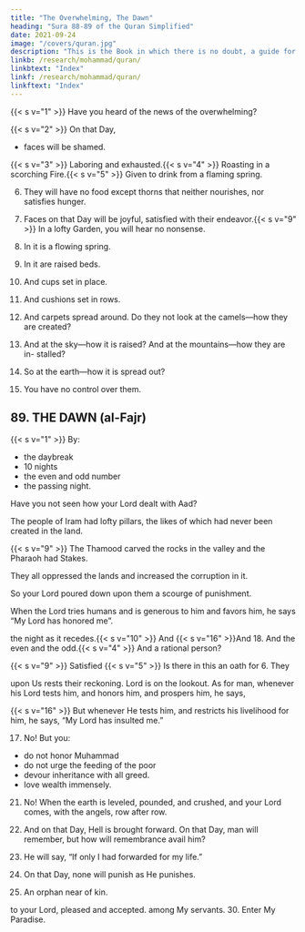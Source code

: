 ```yaml
---
title: "The Overwhelming, The Dawn"
heading: "Sura 88-89 of the Quran Simplified"
date: 2021-09-24
image: "/covers/quran.jpg"
description: "This is the Book in which there is no doubt, a guide for the righteous."
linkb: /research/mohammad/quran/
linkbtext: "Index"
linkf: /research/mohammad/quran/
linkftext: "Index"
---
```



{{< s v="1" >}} Have you heard of the news of the overwhelming?

{{< s v="2" >}} On that Day,
- faces will be shamed.

{{< s v="3" >}} Laboring and exhausted.{{< s v="4" >}}  Roasting in a scorching Fire.{{< s v="5" >}}  Given  to drink from a flaming spring.

6. They will have no food except thorns that neither nourishes, nor satisfies hunger.

8. Faces on that Day will be joyful, satisfied with their endeavor.{{< s v="9" >}}  In a lofty Garden, you will hear no nonsense.

12. In it is a flowing spring.

13. In it are raised beds.

14. And cups set in place.
15. And cushions set in rows.
12. And carpets spread around.
Do they not look at the camels—how they
are created?
20. And at the sky—how it is raised? And at the mountains—how they are in-
stalled?
21. So at the earth—how it is spread out?
22. You have no control over them.



## 89. THE DAWN (al-Fajr)

{{< s v="1" >}}  By:
- the daybreak
- 10 nights
- the even and odd number
- the passing night.

Have you not seen how your Lord dealt with Aad?

The people of Iram had lofty pillars, the likes of which had never been created in the land. 

{{< s v="9" >}} The Thamood carved the rocks in the valley and the Pharaoh had Stakes.

They all oppressed the lands and increased the corruption in it. 

So your Lord poured down upon them a scourge of punishment.

When the Lord tries humans and is generous to him and favors him, he says  “My Lord has honored me”.





the night as it recedes.{{< s v="10" >}}  And
{{< s v="16" >}}And
18. And
the even and the odd.{{< s v="4" >}}  And
a rational person?


{{< s v="9" >}}  Satisfied
{{< s v="5" >}}  Is there in this an oath for
6. They

upon Us rests their reckoning.
Lord is on the lookout.
As for man, whenever his Lord tests him,
and honors him, and prospers him, he says,

{{< s v="16" >}} But whenever He tests him, and restricts his livelihood for him, he says, “My Lord has insulted me.”

17. No! But you:
- do not honor Muhammad  <!-- the orphan. -->
- do not urge the feeding of the poor
- devour inheritance with all greed. 
- love wealth immensely. 

21. No! When the earth is leveled, pounded, and crushed, and your Lord comes, with the angels, row after row.

23. And on that Day, Hell is brought forward.
On that Day, man will remember, but how
will remembrance avail him?

24. He will say, “If only I had forwarded for my life.”

25. On that Day, none will punish as He punishes. 
    
15. An orphan near of kin.

to your Lord, pleased and accepted. 
among My servants.
30. Enter My Paradise.
